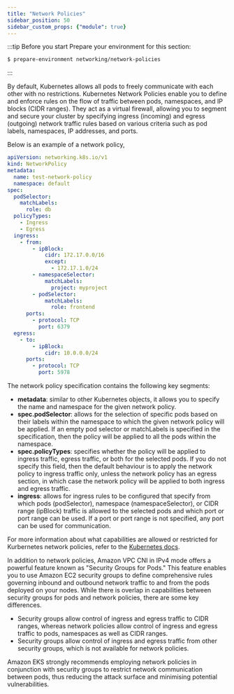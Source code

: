 ```yaml
---
title: "Network Policies"
sidebar_position: 50
sidebar_custom_props: {"module": true}
---
```


:::tip Before you start
Prepare your environment for this section:

```bash wait=30 timeout=600
$ prepare-environment networking/network-policies
```

:::

By default, Kubernetes allows all pods to freely communicate with each other with no restrictions. Kubernetes Network Policies enable you to define and enforce rules on the flow of traffic between pods, namespaces, and IP blocks (CIDR ranges). They act as a virtual firewall, allowing you to segment and secure your cluster by specifying ingress (incoming) and egress (outgoing) network traffic rules based on various criteria such as pod labels, namespaces, IP addresses, and ports. 

Below is an example of a network policy,

```yaml
apiVersion: networking.k8s.io/v1
kind: NetworkPolicy
metadata:
  name: test-network-policy
  namespace: default
spec:
  podSelector:
    matchLabels:
      role: db
  policyTypes:
    - Ingress
    - Egress
  ingress:
    - from:
        - ipBlock:
            cidr: 172.17.0.0/16
            except:
              - 172.17.1.0/24
        - namespaceSelector:
            matchLabels:
              project: myproject
        - podSelector:
            matchLabels:
              role: frontend
      ports:
        - protocol: TCP
          port: 6379
  egress:
    - to:
        - ipBlock:
            cidr: 10.0.0.0/24
      ports:
        - protocol: TCP
          port: 5978
```

The network policy specification contains the following key segments:
* **metadata**: similar to other Kubernetes objects, it allows you to specify the name and namespace for the given network policy.
* **spec.podSelector**: allows for the selection of specific pods based on their labels within the namespace to which the given network policy will be applied. If an empty pod selector or matchLabels is specified in the specification, then the policy will be applied to all the pods within the namespace.
* **spec.policyTypes**: specifies whether the policy will be applied to ingress traffic, egress traffic, or both for the selected pods. If you do not specify this field, then the default behaviour is to apply the network policy to ingress traffic only, unless the network policy has an egress section, in which case the network policy will be applied to both ingress and egress traffic.
* **ingress**: allows for ingress rules to be configured that specify from which pods (podSelector), namespace (namespaceSelector), or CIDR range (ipBlock) traffic is allowed to the selected pods and  which port or port range can be used. If a port or port range is not specified, any port can be used for communication.

For more information about what capabilities are allowed or restricted for Kurbernetes network policies, refer to the [Kubernetes docs](https://kubernetes.io/docs/concepts/services-networking/network-policies/).

In addition to network policies, Amazon VPC CNI in IPv4 mode offers a powerful feature known as "Security Groups for Pods." This feature enables you to use Amazon EC2 security groups to define comprehensive rules governing inbound and outbound network traffic to and from the pods deployed on your nodes. While there is overlap in capabilities between security groups for pods and network policies, there are some key differences.
* Security groups allow control of ingress and egress traffic to CIDR ranges, whereas network policies allow control of ingress and egress traffic to pods, namespaces as well as CIDR ranges.
* Security groups allow control of ingress and egress traffic from other security groups, which is not available for network policies.

Amazon EKS strongly recommends employing network policies in conjunction with security groups to restrict network communication between pods, thus reducing the attack surface and minimising potential vulnerabilities.